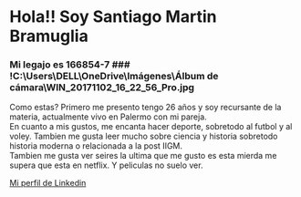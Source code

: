 # Hola!! Soy  Santiago Martin Bramuglia
### Mi legajo es 166854-7 ###  !C:\Users\DELL\OneDrive\Imágenes\Álbum de cámara\WIN_20171102_16_22_56_Pro.jpg

Como estas? Primero me presento tengo 26 años y soy recursante de la materia, actualmente vivo en Palermo con mi pareja.   
En cuanto a mis gustos, me encanta hacer deporte, sobretodo al futbol y al voley. Tambien me gusta leer mucho sobre ciencia y historia sobretodo historia moderna o relacionada a la post IIGM.  
Tambien me gusta ver seires la ultima que me gusto es esta mierda me supera que esta en netflix. Y peliculas no suelo ver.  

[Mi perfil de Linkedin](https://www.linkedin.com/in/santiago-martin-bramuglia-08089b60/)